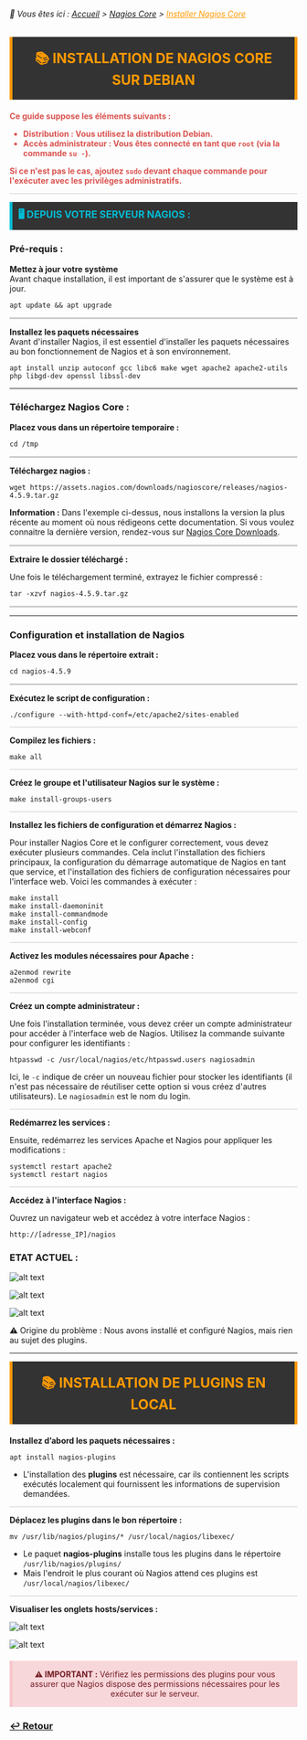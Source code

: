 <link rel="stylesheet" type="text/css" href="../../assets/css/principal-theme.css">

###### 📂 Vous êtes ici : [Accueil](../../index.md) > [Nagios Core](../nagioscore-debian/index.md) > <a href="." style="color: #ff9900; text-decoration: underline;">Installer Nagios Core</a>


<div style="background-color: #333; color: #fff; border-left: 5px solid #ff9900; border-right: 5px solid #ff9900; padding: 20px 25px; margin-bottom: 20px; text-align: center;">
  <strong style="font-size: 24px; color: #ff9900;">📚 INSTALLATION DE NAGIOS CORE SUR DEBIAN</strong>
</div>

<!-- Alerte importante concernant la distribution et les droits d'utilisateur -->
<div style="color: #d9534f; font-weight: bold; margin-bottom: 1em;">

  <p>Ce guide suppose les éléments suivants :</p>
  <ul>
    <li><strong>Distribution :</strong> Vous utilisez la distribution <strong>Debian</strong>.</li>
    <li><strong>Accès administrateur :</strong> Vous êtes connecté en tant que <code>root</code> (via la commande <code>su -</code>).</li>
  </ul>
  <p>Si ce n'est pas le cas, ajoutez <code>sudo</code> devant chaque commande pour l'exécuter avec les privilèges administratifs.</p>
</div>


<hr style="border: 1px solid #ccc; height: 1px; background-color: #ccc; border: none;">

<!-- Section "Depuis votre serveur Nagios" avec un fond sombre, couleurs contrastées et texte clair -->
<div style="background-color: #333; color: #fff; border-left: 5px solid #00bcd4; padding: 10px 10px; margin-bottom: 20px;">
  <strong style="font-size: 17px; color: #00bcd4;">🖥️ DEPUIS VOTRE SERVEUR NAGIOS :</strong>
</div>


### Pré-requis :
**Mettez à jour votre système**  
Avant chaque installation, il est important de s'assurer que le système est à jour.
```
apt update && apt upgrade
```
<hr style="border: 1px dotted #ccc; height: 1px; background-color: #ccc; border-style: dotted;">



**Installez les paquets nécessaires**  
Avant d'installer Nagios, il est essentiel d'installer les paquets nécessaires au bon fonctionnement de Nagios et à son environnement.
```
apt install unzip autoconf gcc libc6 make wget apache2 apache2-utils php libgd-dev openssl libssl-dev
```
---

### Téléchargez Nagios Core :  

**Placez vous dans un répertoire temporaire :**
```
cd /tmp
```

<hr style="border: 1px dotted #ccc; height: 1px; background-color: #ccc; border-style: dotted;">

**Téléchargez nagios :**
```
wget https://assets.nagios.com/downloads/nagioscore/releases/nagios-4.5.9.tar.gz
```

**Information :** Dans l'exemple ci-dessus, nous installons la version la plus récente au moment où nous rédigeons cette documentation. Si vous voulez connaitre la dernière version, rendez-vous sur [Nagios Core Downloads](https://www.nagios.org/downloads/nagios-core/).

<hr style="border: 1px dotted #ccc; height: 1px; background-color: #ccc; border-style: dotted;">


**Extraire le dossier téléchargé :**

Une fois le téléchargement terminé, extrayez le fichier compressé : 

```
tar -xzvf nagios-4.5.9.tar.gz
```
<hr style="border: 1px dotted #ccc; height: 1px; background-color: #ccc; border-style: dotted;">



---

### Configuration et installation de Nagios

**Placez vous dans le répertoire extrait :**
```
cd nagios-4.5.9
```
<hr style="border: 1px dotted #ccc; height: 1px; background-color: #ccc; border-style: dotted;">



**Exécutez le script de configuration :**
```
./configure --with-httpd-conf=/etc/apache2/sites-enabled
```
<hr style="border: 1px solid #ccc; height: 1px; background-color: #ccc; border: none;">

**Compilez les fichiers :**

```
make all
```
<hr style="border: 1px solid #ccc; height: 1px; background-color: #ccc; border: none;">

**Créez le groupe et l'utilisateur Nagios sur le système :**
```
make install-groups-users
```
<hr style="border: 1px solid #ccc; height: 1px; background-color: #ccc; border: none;">

**Installez les fichiers de configuration et démarrez Nagios :**

Pour installer Nagios Core et le configurer correctement, vous devez exécuter plusieurs commandes. Cela inclut l'installation des fichiers principaux, la configuration du démarrage automatique de Nagios en tant que service, et l'installation des fichiers de configuration nécessaires pour l'interface web. Voici les commandes à exécuter : 

```
make install
make install-daemoninit
make install-commandmode
make install-config
make install-webconf
```
<hr style="border: 1px solid #ccc; height: 1px; background-color: #ccc; border: none;">

**Activez les modules nécessaires pour Apache :**

```
a2enmod rewrite
a2enmod cgi
```
<hr style="border: 1px solid #ccc; height: 1px; background-color: #ccc; border: none;">

**Créez un compte administrateur :**

Une fois l'installation terminée, vous devez créer un compte administrateur pour accéder à l'interface web de Nagios. Utilisez la commande suivante pour configurer les identifiants :

```
htpasswd -c /usr/local/nagios/etc/htpasswd.users nagiosadmin
```

Ici, le `-c` indique de créer un nouveau fichier pour stocker les identifiants (il n'est pas nécessaire de réutiliser cette option si vous créez d'autres utilisateurs). Le `nagiosadmin` est le nom du login.
<hr style="border: 1px solid #ccc; height: 1px; background-color: #ccc; border: none;">

**Redémarrez les services :**

Ensuite, redémarrez les services Apache et Nagios pour appliquer les modifications :

```
systemctl restart apache2
systemctl restart nagios
```
<hr style="border: 1px solid #ccc; height: 1px; background-color: #ccc; border: none;">

**Accédez à l'interface Nagios :**

Ouvrez un navigateur web et accédez à votre interface Nagios :

```
http://[adresse_IP]/nagios
```



























































### ETAT ACTUEL :

![alt text](/assets/images/interface_nagios.png)

![alt text](/assets/images/nagioshosts.png)  
  
![alt text](/assets/images/nagiosservice.png)

⚠️ Origine du problème : Nous avons installé et configuré Nagios, mais rien au sujet des plugins.

--- 

<div style="background-color: #333; color: #fff; border-left: 5px solid #ff9900; border-right: 5px solid #ff9900; padding: 20px 25px; margin-bottom: 20px; text-align: center;">
  <strong style="font-size: 24px; color: #ff9900;">📚 INSTALLATION DE PLUGINS EN LOCAL</strong>
</div>

**Installez d’abord les paquets nécessaires :**  

```
apt install nagios-plugins
```
- L'installation des **plugins** est nécessaire, car ils contiennent les scripts exécutés localement qui fournissent les informations de supervision demandées.

<hr style="border: 1px solid #ccc; height: 1px; background-color: #ccc; border: none;">

**Déplacez les plugins dans le bon répertoire :**  

```
mv /usr/lib/nagios/plugins/* /usr/local/nagios/libexec/
```
- Le paquet **nagios-plugins** installe tous les plugins dans le répertoire `/usr/lib/nagios/plugins/`
- Mais l'endroit le plus courant où Nagios attend ces plugins est `/usr/local/nagios/libexec/`  

<hr style="border: 1px solid #ccc; height: 1px; background-color: #ccc; border: none;">


**Visualiser les onglets hosts/services :**

![alt text](/assets/images/nagioshostsv.png)  

![alt text](/assets/images/nagiosservicesv.png)  




<div style="background-color: #f8d7da; color: #721c24; border-left: 5px solid #f5c6cb; padding: 15px; margin-top: 20px; text-align: center;">
  <strong>⚠️ IMPORTANT :</strong> Vérifiez les permissions des plugins pour vous assurer que Nagios dispose des permissions nécessaires pour les exécuter sur le serveur.
</div>


### **[↩️ Retour](../../linux/nagioscore-debian/index.md)**